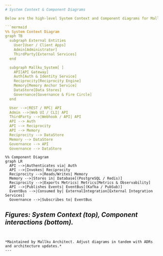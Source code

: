 ```yaml
---
# System Context & Component Diagrams

Below are the high-level System Context and Component diagrams for Mallku.

```mermaid
%% System Context Diagram
graph TB
  subgraph External Entities
    User[User / Client Apps]
    Admin[Administrator]
    ThirdParty[External Services]
  end

  subgraph Mallku_System[ ]
    API[API Gateway]
    Auth[Auth & Identity Service]
    Reciprocity[Reciprocity Engine]
    Memory[Memory Anchor Service]
    DataStore[Data Stores]
    Governance[Governance & Fire Circle]
  end

  User -->|REST / RPC| API
  Admin -->|Web UI / CLI| API
  ThirdParty -->|Webhook / API| API
  API --> Auth
  API --> Reciprocity
  API --> Memory
  Reciprocity --> DataStore
  Memory --> DataStore
  Governance --> API
  Governance --> DataStore
```

```mermaid
%% Component Diagram
graph LR
  API -->|Authenticates via| Auth
  API -->|Invokes| Reciprocity
  Reciprocity -->|Reads/Writes| Memory
  Memory -->|Stores in| Database[(PostgreSQL / Redis)]
  Reciprocity -->|Exports Metrics| Metrics[Metrics & Observability]
  API -->|Publishes Events| EventBus[(Kafka / PubSub)]
  EventBus -->|Consumed by| ExternalIntegration[External Integration Services]
  Governance -->|Subscribes to| EventBus
```

*Figures: System Context (top), Component interactions (bottom).*
---
```


*Maintained by Mallku Architect. Adjust diagrams in tandem with ADRs and architecture updates.*
---
